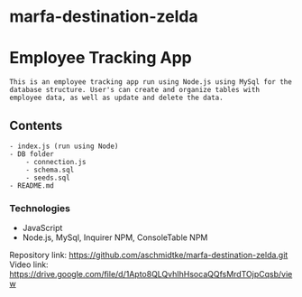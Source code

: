# marfa-destination-zelda

# Employee Tracking App
    This is an employee tracking app run using Node.js using MySql for the database structure. User's can create and organize tables with employee data, as well as update and delete the data.

## Contents
    - index.js (run using Node)
    - DB folder
        - connection.js
        - schema.sql
        - seeds.sql
    - README.md

### Technologies
- JavaScript
- Node.js, MySql, Inquirer NPM, ConsoleTable NPM

Repository link: https://github.com/aschmidtke/marfa-destination-zelda.git
Video link: https://drive.google.com/file/d/1Apto8QLQvhIhHsocaQQfsMrdTOjpCqsb/view